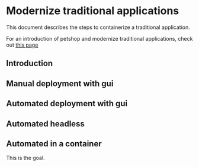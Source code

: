 # Modernize traditional applications
This document describes the steps to containerize a traditional application. 

For an introduction of petshop and modernize traditional applications, check out [this page](./README.md)

## Introduction 

## Manual deployment with gui

## Automated deployment with gui

## Automated headless 

## Automated in a container
This is the goal.
